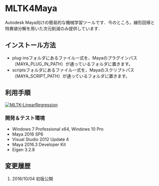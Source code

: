 # MLTK4Maya
Autodesk Maya向けの簡易的な機械学習ツールです．今のところ，線形回帰と特異値分解を用いた次元削減のみ提供しています．

## インストール方法
* plug-insフォルダにあるファイル一式を、Mayaのプラグインパス（MAYA_PLUG_IN_PATH）が通っているフォルダに置きます。
* scriptsフォルダにあるファイル一式を，Mayaのスクリプトパス（MAYA_SCRIPT_PATH）が通っているフォルダに置きます。

## 利用手順
[![MLTK-LinearRegression](http://img.youtube.com/vi/vKiY2CQll4Q/0.jpg)](https://youtu.be/vKiY2CQll4Q)

### 開発＆テスト環境
* Windows 7 Professional x64, Windows 10 Pro
* Maya 2016 SP6
* Visual Studio 2012 Update 4
* Maya 2016.3 Developer Kit
* Eigen 3.2.8

## 変更履歴
1. 2016/10/04 初版公開
